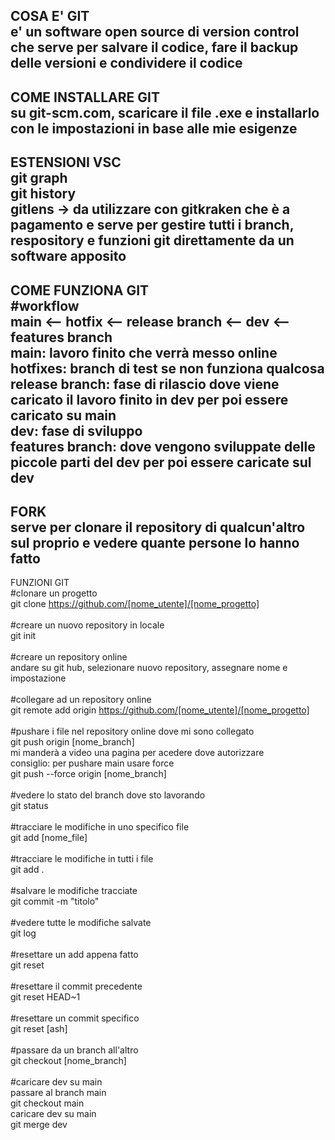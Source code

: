 COSA E' GIT<br>
e' un software open source di version control che serve per salvare il codice, fare il backup delle versioni e condividere il codice<br>
-----------------------------------------------------------------

COME INSTALLARE GIT<br>
su git-scm.com, scaricare il file .exe e installarlo con le impostazioni in base alle mie esigenze<br>
-----------------------------------------------------------------

ESTENSIONI VSC<br>
git graph<br>
git history<br>
gitlens -> da utilizzare con gitkraken che è a pagamento e serve per gestire tutti i branch, respository e funzioni git direttamente da un software apposito<br>
-----------------------------------------------------------------

COME FUNZIONA GIT<br>
#workflow<br>
main <-- hotfix <-- release branch <-- dev <-- features branch<br>
main: lavoro finito che verrà messo online<br>
hotfixes: branch di test se non funziona qualcosa<br>
release branch: fase di rilascio dove viene caricato il lavoro finito in dev per poi essere caricato su main<br>
dev: fase di sviluppo<br>
features branch: dove vengono sviluppate delle piccole parti del dev per poi essere caricate sul dev<br>
-----------------------------------------------------------------

FORK<br>
serve per clonare il repository di qualcun'altro sul proprio e vedere quante persone lo hanno fatto<br>
-----------------------------------------------------------------

FUNZIONI GIT<br>
#clonare un progetto<br>
git clone https://github.com/[nome_utente]/[nome_progetto]<br>
<br>
#creare un nuovo repository in locale<br>
git init<br>
<br>
#creare un repository online<br>
andare su git hub, selezionare nuovo repository, assegnare nome e impostazione<br>
<br>
#collegare ad un repository online<br>
git remote add origin https://github.com/[nome_utente]/[nome_progetto]<br>
<br>
#pushare i file nel repository online dove mi sono collegato<br>
git push origin [nome_branch]<br>
mi manderà a video una pagina per acedere dove autorizzare<br>
consiglio: per pushare main usare force<br>
git push --force origin [nome_branch] <br>
<br>
#vedere lo stato del branch dove sto lavorando<br>
git status<br>
<br>
#tracciare le modifiche in uno specifico file<br>
git add [nome_file]<br>
<br>
#tracciare le modifiche in tutti i file<br>
git add .<br>
<br>
#salvare le modifiche tracciate<br>
git commit -m "titolo"<br>
<br>
#vedere tutte le modifiche salvate<br>
git log<br>
<br>
#resettare un add appena fatto<br>
git reset<br>
<br>
#resettare il commit precedente<br>
git reset HEAD~1<br>
<br>
#resettare un commit specifico<br>
git reset [ash]<br>
<br>
#passare da un branch all'altro<br>
git checkout [nome_branch]<br>
<br>
#caricare dev su main<br>
passare al branch main<br>
git checkout main<br>
caricare dev su main<br>
git merge dev<br>
<br>